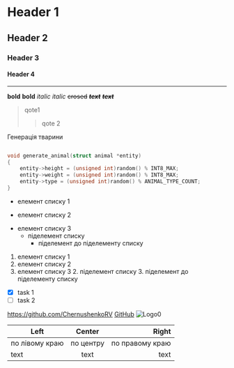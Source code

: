 # Header 1
## Header 2
### Header 3
#### Header 4
___
**bold**
__bold__
*italic*
_italic_
~~crosed~~
***~~text~~***
___~~text~~___
> qote1
>> qote 2


Генерація тварини

```C

void generate_animal(struct animal *entity)
{
	entity->height = (unsigned int)random() % INT8_MAX;
	entity->weight = (unsigned int)random() % INT8_MAX;
	entity->type = (unsigned int)random() % ANIMAL_TYPE_COUNT;
}

```

* елемент списку 1
- елемент списку 2
+ елемент списку 3
  + піделемент списку
    + піделемент до піделементу списку

1. елемент списку 1
2. елемент списку 2
3. елемент списку 3
    2. піделемент списку 
        3. піделемент до піделементу списку

- [x] task 1 
- [ ] task 2

https://github.com/ChernushenkoRV
[GitHub](https://github.com/ChernushenkoRV)
![Logo0](https://cdn4.iconfinder.com/data/icons/iconsimple-logotypes/512/github-512.png, "Logo")

|Left|Center|Right|
|----|:----:|----:|
|по лівому краю|по центру|по правому краю|
|text|text|text|


